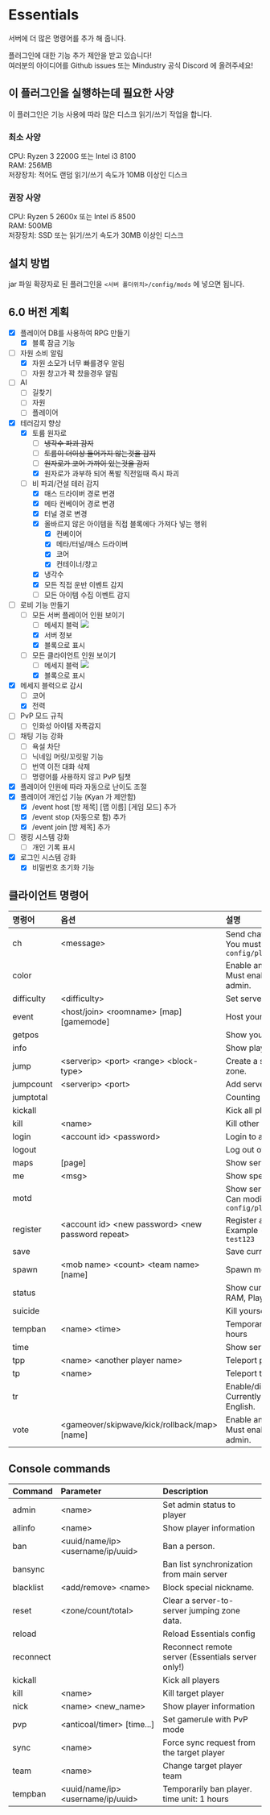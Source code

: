 # Essentials
서버에 더 많은 명령어를 추가 해 줍니다.

플러그인에 대한 기능 추가 제안을 받고 있습니다!<br>
여러분의 아이디어를 Github issues 또는 Mindustry 공식 Discord 에 올려주세요!

## 이 플러그인을 실행하는데 필요한 사양
이 플러그인은 기능 사용에 따라 많은 디스크 읽기/쓰기 작업을 합니다.

### 최소 사양
CPU: Ryzen 3 2200G 또는 Intel i3 8100<br>
RAM: 256MB<br>
저장장치: 적어도 랜덤 읽기/쓰기 속도가 10MB 이상인 디스크

### 권장 사양
CPU: Ryzen 5 2600x 또는 Intel i5 8500<br>
RAM: 500MB<br>
저장장치: SSD 또는 읽기/쓰기 속도가 30MB 이상인 디스크

## 설치 방법
jar 파일 확장자로 된 플러그인을 ``<서버 폴더위치>/config/mods`` 에 넣으면 됩니다.

## 6.0 버전 계획
- [x] 플레이어 DB를 사용하여 RPG 만들기
  - [x] 블록 잠금 기능
- [ ] 자원 소비 알림
  - [x] 자원 소모가 너무 빠를경우 알림
  - [ ] 자원 창고가 꽉 찼을경우 알림
- [ ] AI
  - [ ] 길찾기
  - [ ] 자원
  - [ ] 플레이어
- [x] 테러감지 향상
  - [x] 토륨 원자로
    - [ ] ~~냉각수 파괴 감지~~
    - [ ] ~~토륨이 더이상 들어가지 않는것을 감지~~
    - [ ] ~~원자로가 코어 가까이 있는것을 감지~~
    - [x] 원자로가 과부하 되어 폭발 직전일때 즉시 파괴
  - [ ] 비 파괴/건설 테러 감지
    - [x] 매스 드라이버 경로 변경
    - [x] 메타 컨베이어 경로 변경
    - [x] 터널 경로 변경
    - [x] 올바르지 않은 아이템을 직접 블록에다 가져다 넣는 행위
      - [x] 컨베이어
      - [x] 메타/터널/매스 드라이버
      - [x] 코어
      - [x] 컨테이너/창고
    - [x] 냉각수
    - [x] 모든 직접 운반 이벤트 감지
    - [ ] 모든 아이템 수집 이벤트 감지
- [ ] 로비 기능 만들기
  - [ ] 모든 서버 플레이어 인원 보이기
    - [ ] 메세지 블럭 <img src="https://preloaders.evidweb.com/d_file.php?file=images/preloaders/squares.gif">
    - [x] 서버 정보
    - [x] 블록으로 표시
  - [ ] 모든 클라이언트 인원 보이기
    - [ ] 메세지 블럭 <img src="https://preloaders.evidweb.com/d_file.php?file=images/preloaders/squares.gif">
    - [x] 블록으로 표시
- [x] 메세지 블럭으로 감시
  - [ ] 코어
  - [x] 전력
- [ ] PvP 모드 규칙
  - [ ] 인화성 아이템 자폭감지
- [ ] 채팅 기능 강화
  - [ ] 욕설 차단
  - [ ] 닉네임 머릿/꼬릿말 기능
  - [ ] 번역 이전 대화 삭제
  - [ ] 명령어를 사용하지 않고 PvP 팀챗
- [x] 플레이어 인원에 따라 자동으로 난이도 조절
- [x] 플레이어 개인섭 기능 (Kyan 가 제안함)
  - [x] /event host [방 제목] [맵 이름] [게임 모드] 추가
  - [x] /event stop (자동으로 함) 추가
  - [x] /event join [방 제목] 추가
- [ ] 랭킹 시스템 강화
  - [ ] 개인 기록 표시
- [x] 로그인 시스템 강화
  - [x] 비밀번호 초기화 기능

## 클라이언트 명령어

| 명령어 | 옵션 | 설명 |
|:---|:---|:--- |
| ch | &lt;message&gt; | Send chat to another server () <br> You must modify the settings in ``config/plugins/Essentials/config.txt`` |
| color |  | Enable animated rainbow nickname. <br> Must enable 'realname' and can use admin. |
| difficulty | &lt;difficulty&gt; | Set server difficulty |
| event | &lt;host/join&gt; &lt;roomname&gt; [map] [gamemode] | Host your own server |
| getpos |  | Show your current position position |
| info |  | Show player information |
| jump | &lt;serverip&gt; &lt;port&gt; &lt;range&gt; &lt;block-type&gt; | Create a server-to-server jumping zone. |
| jumpcount | &lt;serverip&gt; &lt;port&gt; | Add server player counting |
| jumptotal |  | Counting all server players |
| kickall |  | Kick all players without you. |
| kill | &lt;name&gt; | Kill other players |
| login | &lt;account id&gt; &lt;password&gt; | Login to account. |
| logout |  | Log out of my account |
| maps | [page] | Show server maps |
| me | &lt;msg&gt; | Show special chat format |
| motd |  | Show server motd <br> Can modify from ``config/plugins/Essentials/motd.txt`` |
| register | &lt;account id&gt; &lt;new password&gt; &lt;new password repeat&gt; | Register accoun<br>Example - ``/register test test123 test123`` |
| save |  | Save current map |
| spawn | &lt;mob name&gt; &lt;count&gt; &lt;team name&gt; [name] | Spawn mob in player location |
| status |  | Show currently server status (TPS, RAM, Players/ban count) |
| suicide |  | Kill yourself |
| tempban | &lt;name&gt; &lt;time&gt; | Temporarily ban player. time unit: 1 hours |
| time |  | Show server local time |
| tpp | &lt;name&gt; &lt;another player name&gt; | Teleport player to other players |
| tp | &lt;name&gt; | Teleport to players |
| tr |  | Enable/disable auto translate <br> Currently only support Korean to English. |
| vote | &lt;gameover/skipwave/kick/rollback/map&gt; [name] | Enable animated rainbow nickname. <br> Must enable 'realname' and can use admin. |

## Console commands

| Command | Parameter | Description |
|:---|:---|:---|
| admin | &lt;name&gt; | Set admin status to player |
| allinfo | &lt;name&gt; | Show player information |
| ban | &lt;uuid/name/ip&gt; &lt;username/ip/uuid&gt; | Ban a person. |
| bansync |  | Ban list synchronization from main server |
| blacklist | &lt;add/remove&gt; &lt;name&gt; | Block special nickname. |
| reset | &lt;zone/count/total&gt; | Clear a server-to-server jumping zone data. |
| reload |  | Reload Essentials config |
| reconnect |  | Reconnect remote server (Essentials server only!) |
| kickall |  | Kick all players |
| kill | &lt;name&gt; | Kill target player |
| nick | &lt;name&gt; &lt;new_name&gt; | Show player information |
| pvp | &lt;anticoal/timer&gt; [time...] | Set gamerule with PvP mode |
| sync | &lt;name&gt; | Force sync request from the target player |
| team | &lt;name&gt; | Change target player team |
| tempban | &lt;uuid/name/ip&gt; &lt;username/ip/uuid&gt; | Temporarily ban player. time unit: 1 hours |
